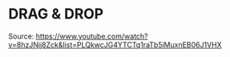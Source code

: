 # DRAG & DROP
Source: https://www.youtube.com/watch?v=8hzJNjj8Zck&list=PLQkwcJG4YTCTq1raTb5iMuxnEB06J1VHX